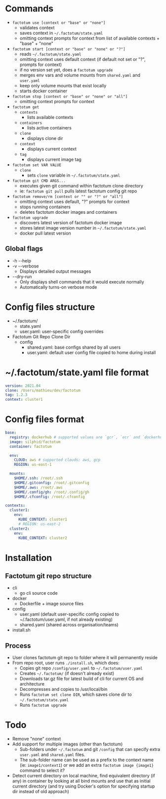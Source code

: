 # Commands

- `factotum use [context or "base" or "none"]`
  - validates context
  - saves context in `~/.factotum/state.yaml`
  - omitting context prompts for context from list of available contexts + "base" + "none"
- `factotum start [context or "base" or "none" or "?"]`
  - reads `~/.factotum/state.yaml`
  - omitting context uses default context (if default not set or "?", prompts for context)
  - if no version set yet, does a `factotum upgrade`
  - merges env vars and volume mounts from `shared.yaml` and `user.yaml`
  - keep only volume mounts that exist locally
  - starts docker container
- `factotum stop [context or "base" or "none" or "all"]`
  - omitting context prompts for context
- `factotum get`
  - `contexts`
    - lists available contexts
  - `containers`
    - lists active containers
  - `clone`
    - displays clone dir
  - `context`
    - displays current context
  - `tag`
    - displays current image tag
- `factotum set VAR VALUE`
  - `clone`
    - sets `clone` variable in `~/.factotum/state.yaml`
- `factotum git CMD ARGS...`
  - executes given git command within factotum clone directory
  - ie: `factotum git pull` pulls latest factotum config git repo
- `factotum remove/rm [context or "" or "?" or "all"]`
  - omitting context uses default, "?" prompts for context
  - stops running containers
  - deletes factotum docker images and containers
- `factotum upgrade`
  - discovers latest version of factotum docker image
  - stores latest image version number in `~/.factotum/state.yaml`
  - docker pull latest version

## Global flags

- -h --help
- -v --verbose
  - Displays detailed output messages
- --dry-run
  - Only displays shell commands that it would execute normally
  - Automatically turns-on verbose mode

# Config files structure

- ~/.factotum/
  - state.yaml
  - user.yaml: user-specific config overrides
- Factotum Git Repo Clone Dir
  - config
    - shared.yaml: base configs shared by all users
    - user.yaml: default user config file copied to home during install

# ~/.factotum/state.yaml file format

```yaml
version: 2021.04
clone: /Users/mathieu/dev/factotum
tag: 1.2.3
context: cluster1
```

# Config files format

```yaml
base:
  registry: dockerhub # supported values are `gcr`, `ecr` and `dockerhub`
  image: silphid/factotum
  container: factotum

  env:
    CLOUD: aws # supported clouds: aws, gcp
    REGION: us-east-1

  mounts:
    $HOME/.ssh: /root/.ssh
    $HOME/.gitconfig: /root/.gitconfig
    $HOME/.aws: /root/.aws
    $HOME/.config/gh: /root/.config/gh
    $HOME/.cfconfig: /root/.cfconfig

contexts:
  cluster1:
    env:
      KUBE_CONTEXT: cluster1
      # REGION: us-east-2
  cluster2:
    env:
      KUBE_CONTEXT: cluster2
```

# Installation

## Factotum git repo structure

- cli
  - go cli source code
- docker
  - Dockerfile + image source files
- config
  - user.yaml (default user-specific config copied to ~/.factotum/user.yaml, if not already existing)
  - shared.yaml (shared across organisation/teams)
- install.sh

## Process

- User clones factotum git repo to folder where it will permanently reside
- From repo root, user runs `./install.sh`, which does:
  - Copies git repo `/config/user.yaml` to `~/.factotum/user.yaml`
  - Creates `~/.factotum/` (if doesn't already exist)
  - Downloads tar.gz file for latest build of cli for current OS and architecture
  - Decompresses and copies to /usr/local/bin
  - Runs `factotum set clone DIR`, which saves clone dir to `~/.factotum/state.yaml`
  - Runs `factotum upgrade`

# Todo

- Remove "none" context
- Add support for multiple images (other than factotum)
  - Sub-folders under `~/.factotum` and git `/config` that can specify extra
    `user.yaml` and `shared.yaml` files.
  - The sub-folder name can be used as a prefix to the context name (ie:
    `image1/context1`) or we add an extra `factotum image {image1}` command to
    select it?
- Detect current directory on local machine, find equivalent directory (if any)
  in container by looking at all bind mounts and use that as initial current directory
  (and try using Docker's option for specifying startup dir instead of old approach)
